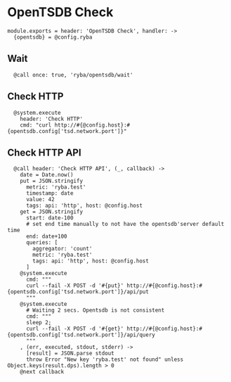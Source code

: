
# OpenTSDB Check

    module.exports = header: 'OpenTSDB Check', handler: ->
      {opentsdb} = @config.ryba

## Wait

      @call once: true, 'ryba/opentsdb/wait'

## Check HTTP

      @system.execute
        header: 'Check HTTP'
        cmd: "curl http://#{@config.host}:#{opentsdb.config['tsd.network.port']}"

## Check HTTP API

      @call header: 'Check HTTP API', (_, callback) ->
        date = Date.now()
        put = JSON.stringify
          metric: 'ryba.test'
          timestamp: date
          value: 42
          tags: api: 'http', host: @config.host
        get = JSON.stringify
          start: date-100
          # set end time manually to not have the opentsdb'server default time
          end: date+100
          queries: [
            aggregator: 'count'
            metric: 'ryba.test'
            tags: api: 'http', host: @config.host
          ]
        @system.execute
          cmd: """
          curl --fail -X POST -d '#{put}' http://#{@config.host}:#{opentsdb.config['tsd.network.port']}/api/put
          """
        @system.execute
          # Waiting 2 secs. Opentsdb is not consistent
          cmd: """
          sleep 2;
          curl --fail -X POST -d '#{get}' http://#{@config.host}:#{opentsdb.config['tsd.network.port']}/api/query
          """
        , (err, executed, stdout, stderr) ->
          [result] = JSON.parse stdout
          throw Error "New key 'ryba.test' not found" unless Object.keys(result.dps).length > 0
        @next callback
